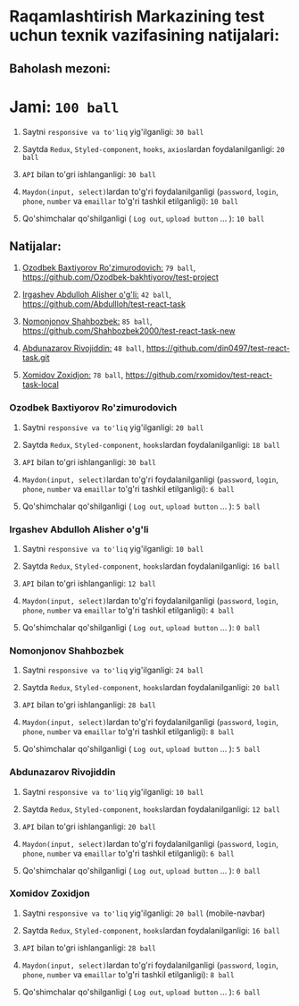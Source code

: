 # Raqamlashtirish Markazining test uchun texnik vazifasining natijalari:

## Baholash mezoni:

# Jami: `100 ball`

1. Saytni `responsive va to'liq` yig'ilganligi: `30 ball`

2. Saytda `Redux`, `Styled-component`, `hooks`, `axios`lardan
   foydalanilganligi: `20 ball`
3. `API` bilan to'gri ishlanganligi: `30 ball`
4. `Maydon(input, select)`lardan to'g'ri foydalanilganligi (`password`, `login`, `phone`, `number` va `emaillar` to'g'ri tashkil etilganligi): `10 ball `
5. Qo'shimchalar qo'shilganligi ( `Log out`, `upload button` ... ): `10 ball`

## Natijalar:

1. [Ozodbek Baxtiyorov Ro'zimurodovich:](#Ozodbek-Baxtiyorov-Ro'zimurodovich) `79 ball`, https://github.com/Ozodbek-bakhtiyorov/test-project

2. [Irgashev Abdulloh Alisher o'g'li:](#Irgashev-Abdulloh-Alisher) `42 ball`, https://github.com/Abdullloh/test-react-task

3. [Nomonjonov Shahbozbek:](#Nomonjonov-Shahbozbek) `85 ball`, https://github.com/Shahbozbek2000/test-react-task-new

4. [Abdunazarov Rivojiddin:](#Abdunazarov-Rivojiddin) `48 ball`, https://github.com/din0497/test-react-task.git

5. [Xomidov Zoxidjon:](#Xomidov-Zoxidjon) `78 ball`, https://github.com/rxomidov/test-react-task-local

### Ozodbek Baxtiyorov Ro'zimurodovich

1. Saytni `responsive va to'liq` yig'ilganligi: `20 ball`

2. Saytda `Redux`, `Styled-component`, `hooks`lardan
   foydalanilganligi: `18 ball`
3. `API` bilan to'gri ishlanganligi: `30 ball`
4. `Maydon(input, select)`lardan to'g'ri foydalanilganligi (`password`, `login`, `phone`, `number` va `emaillar` to'g'ri tashkil etilganligi): `6 ball `
5. Qo'shimchalar qo'shilganligi ( `Log out`, `upload button` ... ): `5 ball`

### Irgashev Abdulloh Alisher o'g'li

1. Saytni `responsive va to'liq` yig'ilganligi: `10 ball`

2. Saytda `Redux`, `Styled-component`, `hooks`lardan
   foydalanilganligi: `16 ball`
3. `API` bilan to'gri ishlanganligi: `12 ball`
4. `Maydon(input, select)`lardan to'g'ri foydalanilganligi (`password`, `login`, `phone`, `number` va `emaillar` to'g'ri tashkil etilganligi): `4 ball `
5. Qo'shimchalar qo'shilganligi ( `Log out`, `upload button` ... ): `0 ball`

### Nomonjonov Shahbozbek

1. Saytni `responsive va to'liq` yig'ilganligi: `24 ball`

2. Saytda `Redux`, `Styled-component`, `hooks`lardan
   foydalanilganligi: `20 ball`
3. `API` bilan to'gri ishlanganligi: `28 ball`
4. `Maydon(input, select)`lardan to'g'ri foydalanilganligi (`password`, `login`, `phone`, `number` va `emaillar` to'g'ri tashkil etilganligi): `8 ball `
5. Qo'shimchalar qo'shilganligi ( `Log out`, `upload button` ... ): `5 ball`

### Abdunazarov Rivojiddin

1. Saytni `responsive va to'liq` yig'ilganligi: `10 ball`

2. Saytda `Redux`, `Styled-component`, `hooks`lardan
   foydalanilganligi: `12 ball`
3. `API` bilan to'gri ishlanganligi: `20 ball`
4. `Maydon(input, select)`lardan to'g'ri foydalanilganligi (`password`, `login`, `phone`, `number` va `emaillar` to'g'ri tashkil etilganligi): `6 ball `
5. Qo'shimchalar qo'shilganligi ( `Log out`, `upload button` ... ): `0 ball`

### Xomidov Zoxidjon

1. Saytni `responsive va to'liq` yig'ilganligi: `20 ball` (mobile-navbar)

2. Saytda `Redux`, `Styled-component`, `hooks`lardan
   foydalanilganligi: `16 ball`
3. `API` bilan to'gri ishlanganligi: `28 ball`
4. `Maydon(input, select)`lardan to'g'ri foydalanilganligi (`password`, `login`, `phone`, `number` va `emaillar` to'g'ri tashkil etilganligi): `8 ball `
5. Qo'shimchalar qo'shilganligi ( `Log out`, `upload button` ... ): `6 ball`
